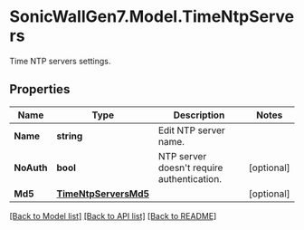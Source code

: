 # SonicWallGen7.Model.TimeNtpServers
Time NTP servers settings.

## Properties

Name | Type | Description | Notes
------------ | ------------- | ------------- | -------------
**Name** | **string** | Edit NTP server name. | 
**NoAuth** | **bool** | NTP server doesn&#39;t require authentication. | [optional] 
**Md5** | [**TimeNtpServersMd5**](TimeNtpServersMd5.md) |  | [optional] 

[[Back to Model list]](../README.md#documentation-for-models) [[Back to API list]](../README.md#documentation-for-api-endpoints) [[Back to README]](../README.md)

